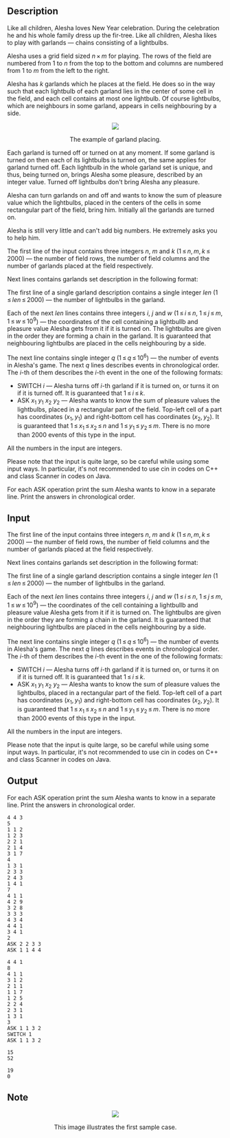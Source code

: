 ## Description

<div><p>Like all children, Alesha loves New Year celebration. During the celebration he and his whole family dress up the fir-tree. Like all children, Alesha likes to play with garlands&nbsp;— chains consisting of a lightbulbs.</p><p>Alesha uses a grid field sized <span class="tex-span"><i>n</i> × <i>m</i></span> for playing. The rows of the field are numbered from <span class="tex-span">1</span> to <span class="tex-span"><i>n</i></span> from the top to the bottom and columns are numbered from <span class="tex-span">1</span> to <span class="tex-span"><i>m</i></span> from the left to the right.</p><p>Alesha has <span class="tex-span"><i>k</i></span> garlands which he places at the field. He does so in the way such that each lightbulb of each garland lies in the center of some cell in the field, and each cell contains <span class="tex-font-style-bf">at most one lightbulb</span>. Of course lightbulbs, which are neighbours in some garland, appears in cells neighbouring by a side.</p><center><p><img class="tex-graphics" src="file://kYH6pIDA.png" style="max-width: 100.0%;max-height: 100.0%;"></p><p>The example of garland placing.</p></center><p>Each garland is turned off or turned on at any moment. If some garland is turned on then each of its lightbulbs is turned on, the same applies for garland turned off. Each lightbulb in the whole garland set is unique, and thus, being turned on, brings Alesha some pleasure, described by an integer value. Turned off lightbulbs don't bring Alesha any pleasure.</p><p>Alesha can turn garlands on and off and wants to know the sum of pleasure value which the lightbulbs, placed in the centers of the cells in some rectangular part of the field, bring him. Initially <span class="tex-font-style-bf">all the garlands are turned on</span>.</p><p>Alesha is still very little and can't add big numbers. He extremely asks you to help him.</p></div><div class="input-specification"><p>The first line of the input contains three integers <span class="tex-span"><i>n</i></span>, <span class="tex-span"><i>m</i></span> and <span class="tex-span"><i>k</i></span> (<span class="tex-span">1 ≤ <i>n</i>, <i>m</i>, <i>k</i> ≤ 2000</span>)&nbsp;— the number of field rows, the number of field columns and the number of garlands placed at the field respectively.</p><p>Next lines contains garlands set description in the following format:</p><p>The first line of a single garland description contains a single integer <span class="tex-span"><i>len</i></span> (<span class="tex-span">1 ≤ <i>len</i> ≤ 2000</span>)&nbsp;— the number of lightbulbs in the garland.</p><p>Each of the next <span class="tex-span"><i>len</i></span> lines contains three integers <span class="tex-span"><i>i</i></span>, <span class="tex-span"><i>j</i></span> and <span class="tex-span"><i>w</i></span> (<span class="tex-span">1 ≤ <i>i</i> ≤ <i>n</i></span>, <span class="tex-span">1 ≤ <i>j</i> ≤ <i>m</i></span>, <span class="tex-span">1 ≤ <i>w</i> ≤ 10<sup class="upper-index">9</sup></span>)&nbsp;— the coordinates of the cell containing a lightbullb and pleasure value Alesha gets from it if it is turned on. The lightbulbs are given in the order they are forming a chain in the garland. It is guaranteed that neighbouring lightbulbs are placed in the cells neighbouring by a side.</p><p>The next line contains single integer <span class="tex-span"><i>q</i></span> (<span class="tex-span">1 ≤ <i>q</i> ≤ 10<sup class="upper-index">6</sup></span>)&nbsp;— the number of events in Alesha's game. The next <span class="tex-span"><i>q</i></span> lines describes events in chronological order. The <span class="tex-span"><i>i</i></span>-th of them describes the <span class="tex-span"><i>i</i></span>-th event in the one of the following formats:</p><ul> <li> <span class="tex-font-style-tt">SWITCH</span> <span class="tex-span"><i>i</i></span>&nbsp;— Alesha turns off <span class="tex-span"><i>i</i></span>-th garland if it is turned on, or turns it on if it is turned off. It is guaranteed that <span class="tex-span">1 ≤ <i>i</i> ≤ <i>k</i></span>. </li><li> <span class="tex-font-style-tt">ASK</span> <span class="tex-span"><i>x</i><sub class="lower-index">1</sub></span> <span class="tex-span"><i>y</i><sub class="lower-index">1</sub></span> <span class="tex-span"><i>x</i><sub class="lower-index">2</sub></span> <span class="tex-span"><i>y</i><sub class="lower-index">2</sub></span>&nbsp;— Alesha wants to know the sum of pleasure values the lightbulbs, placed in a rectangular part of the field. Top-left cell of a part has coordinates <span class="tex-span">(<i>x</i><sub class="lower-index">1</sub>, <i>y</i><sub class="lower-index">1</sub>)</span> and right-bottom cell has coordinates <span class="tex-span">(<i>x</i><sub class="lower-index">2</sub>, <i>y</i><sub class="lower-index">2</sub>)</span>. It is guaranteed that <span class="tex-span">1 ≤ <i>x</i><sub class="lower-index">1</sub> ≤ <i>x</i><sub class="lower-index">2</sub> ≤ <i>n</i></span> and <span class="tex-span">1 ≤ <i>y</i><sub class="lower-index">1</sub> ≤ <i>y</i><sub class="lower-index">2</sub> ≤ <i>m</i></span>. There is <span class="tex-font-style-bf">no more than <span class="tex-span">2000</span></span> events of this type in the input. </li></ul><p>All the numbers in the input are integers.</p><p>Please note that the input is quite large, so be careful while using some input ways. In particular, it's not recommended to use <span class="tex-font-style-tt">cin</span> in codes on <span class="tex-font-style-tt">C++</span> and class <span class="tex-font-style-tt">Scanner</span> in codes on <span class="tex-font-style-tt">Java</span>.</p></div><div class="output-specification"><p>For each <span class="tex-font-style-tt">ASK</span> operation print the sum Alesha wants to know in a separate line. Print the answers in chronological order.</p></div>

## Input

<p>The first line of the input contains three integers <span class="tex-span"><i>n</i></span>, <span class="tex-span"><i>m</i></span> and <span class="tex-span"><i>k</i></span> (<span class="tex-span">1 ≤ <i>n</i>, <i>m</i>, <i>k</i> ≤ 2000</span>)&nbsp;— the number of field rows, the number of field columns and the number of garlands placed at the field respectively.</p><p>Next lines contains garlands set description in the following format:</p><p>The first line of a single garland description contains a single integer <span class="tex-span"><i>len</i></span> (<span class="tex-span">1 ≤ <i>len</i> ≤ 2000</span>)&nbsp;— the number of lightbulbs in the garland.</p><p>Each of the next <span class="tex-span"><i>len</i></span> lines contains three integers <span class="tex-span"><i>i</i></span>, <span class="tex-span"><i>j</i></span> and <span class="tex-span"><i>w</i></span> (<span class="tex-span">1 ≤ <i>i</i> ≤ <i>n</i></span>, <span class="tex-span">1 ≤ <i>j</i> ≤ <i>m</i></span>, <span class="tex-span">1 ≤ <i>w</i> ≤ 10<sup class="upper-index">9</sup></span>)&nbsp;— the coordinates of the cell containing a lightbullb and pleasure value Alesha gets from it if it is turned on. The lightbulbs are given in the order they are forming a chain in the garland. It is guaranteed that neighbouring lightbulbs are placed in the cells neighbouring by a side.</p><p>The next line contains single integer <span class="tex-span"><i>q</i></span> (<span class="tex-span">1 ≤ <i>q</i> ≤ 10<sup class="upper-index">6</sup></span>)&nbsp;— the number of events in Alesha's game. The next <span class="tex-span"><i>q</i></span> lines describes events in chronological order. The <span class="tex-span"><i>i</i></span>-th of them describes the <span class="tex-span"><i>i</i></span>-th event in the one of the following formats:</p><ul> <li> <span class="tex-font-style-tt">SWITCH</span> <span class="tex-span"><i>i</i></span>&nbsp;— Alesha turns off <span class="tex-span"><i>i</i></span>-th garland if it is turned on, or turns it on if it is turned off. It is guaranteed that <span class="tex-span">1 ≤ <i>i</i> ≤ <i>k</i></span>. </li><li> <span class="tex-font-style-tt">ASK</span> <span class="tex-span"><i>x</i><sub class="lower-index">1</sub></span> <span class="tex-span"><i>y</i><sub class="lower-index">1</sub></span> <span class="tex-span"><i>x</i><sub class="lower-index">2</sub></span> <span class="tex-span"><i>y</i><sub class="lower-index">2</sub></span>&nbsp;— Alesha wants to know the sum of pleasure values the lightbulbs, placed in a rectangular part of the field. Top-left cell of a part has coordinates <span class="tex-span">(<i>x</i><sub class="lower-index">1</sub>, <i>y</i><sub class="lower-index">1</sub>)</span> and right-bottom cell has coordinates <span class="tex-span">(<i>x</i><sub class="lower-index">2</sub>, <i>y</i><sub class="lower-index">2</sub>)</span>. It is guaranteed that <span class="tex-span">1 ≤ <i>x</i><sub class="lower-index">1</sub> ≤ <i>x</i><sub class="lower-index">2</sub> ≤ <i>n</i></span> and <span class="tex-span">1 ≤ <i>y</i><sub class="lower-index">1</sub> ≤ <i>y</i><sub class="lower-index">2</sub> ≤ <i>m</i></span>. There is <span class="tex-font-style-bf">no more than <span class="tex-span">2000</span></span> events of this type in the input. </li></ul><p>All the numbers in the input are integers.</p><p>Please note that the input is quite large, so be careful while using some input ways. In particular, it's not recommended to use <span class="tex-font-style-tt">cin</span> in codes on <span class="tex-font-style-tt">C++</span> and class <span class="tex-font-style-tt">Scanner</span> in codes on <span class="tex-font-style-tt">Java</span>.</p>

## Output

<p>For each <span class="tex-font-style-tt">ASK</span> operation print the sum Alesha wants to know in a separate line. Print the answers in chronological order.</p>





```input1
4 4 3
5
1 1 2
1 2 3
2 2 1
2 1 4
3 1 7
4
1 3 1
2 3 3
2 4 3
1 4 1
7
4 1 1
4 2 9
3 2 8
3 3 3
4 3 4
4 4 1
3 4 1
2
ASK 2 2 3 3
ASK 1 1 4 4

```




```input2
4 4 1
8
4 1 1
3 1 2
2 1 1
1 1 7
1 2 5
2 2 4
2 3 1
1 3 1
3
ASK 1 1 3 2
SWITCH 1
ASK 1 1 3 2

```




```output1
15
52

```




```output2
19
0

```



## Note

<center><p><img class="tex-graphics" src="file://gGvZpLGI.png" style="max-width: 100.0%;max-height: 100.0%;"></p><p>This image illustrates the first sample case.</p></center>
